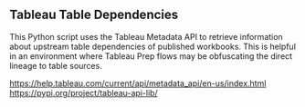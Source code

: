 ## Tableau Table Dependencies

This Python script uses the Tableau Metadata API to retrieve information about upstream table dependencies of published workbooks.
This is helpful in an environment where Tableau Prep flows may be obfuscating the direct lineage to table sources.

https://help.tableau.com/current/api/metadata_api/en-us/index.html
https://pypi.org/project/tableau-api-lib/
